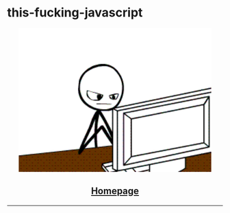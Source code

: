 # this-fucking-javascript

<p align="center">
<img src="fcuk.gif" alt="this fucking javascript" width=450>
</p>

<h2 align="center">

[Homepage](https://chinmay29hub.github.io/this-fucking-javascript/)

</h2>
<hr>
